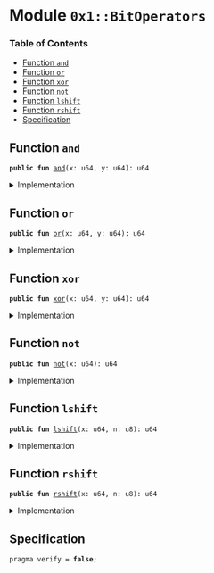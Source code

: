 
<a name="0x1_BitOperators"></a>

# Module `0x1::BitOperators`

### Table of Contents

-  [Function `and`](#0x1_BitOperators_and)
-  [Function `or`](#0x1_BitOperators_or)
-  [Function `xor`](#0x1_BitOperators_xor)
-  [Function `not`](#0x1_BitOperators_not)
-  [Function `lshift`](#0x1_BitOperators_lshift)
-  [Function `rshift`](#0x1_BitOperators_rshift)
-  [Specification](#0x1_BitOperators_Specification)



<a name="0x1_BitOperators_and"></a>

## Function `and`



<pre><code><b>public</b> <b>fun</b> <a href="#0x1_BitOperators_and">and</a>(x: u64, y: u64): u64
</code></pre>



<details>
<summary>Implementation</summary>


<pre><code><b>public</b> <b>fun</b> <a href="#0x1_BitOperators_and">and</a>(x: u64, y: u64): u64 {
    (x & y <b>as</b> u64)
}
</code></pre>



</details>

<a name="0x1_BitOperators_or"></a>

## Function `or`



<pre><code><b>public</b> <b>fun</b> <a href="#0x1_BitOperators_or">or</a>(x: u64, y: u64): u64
</code></pre>



<details>
<summary>Implementation</summary>


<pre><code><b>public</b> <b>fun</b> <a href="#0x1_BitOperators_or">or</a>(x: u64, y: u64): u64 {
    (x | y <b>as</b> u64)
}
</code></pre>



</details>

<a name="0x1_BitOperators_xor"></a>

## Function `xor`



<pre><code><b>public</b> <b>fun</b> <a href="#0x1_BitOperators_xor">xor</a>(x: u64, y: u64): u64
</code></pre>



<details>
<summary>Implementation</summary>


<pre><code><b>public</b> <b>fun</b> <a href="#0x1_BitOperators_xor">xor</a>(x: u64, y: u64): u64 {
    (x ^ y <b>as</b> u64)
}
</code></pre>



</details>

<a name="0x1_BitOperators_not"></a>

## Function `not`



<pre><code><b>public</b> <b>fun</b> <a href="#0x1_BitOperators_not">not</a>(x: u64): u64
</code></pre>



<details>
<summary>Implementation</summary>


<pre><code><b>public</b> <b>fun</b> <a href="#0x1_BitOperators_not">not</a>(x: u64): u64 {
   (x ^ 18446744073709551615u64 <b>as</b> u64)
}
</code></pre>



</details>

<a name="0x1_BitOperators_lshift"></a>

## Function `lshift`



<pre><code><b>public</b> <b>fun</b> <a href="#0x1_BitOperators_lshift">lshift</a>(x: u64, n: u8): u64
</code></pre>



<details>
<summary>Implementation</summary>


<pre><code><b>public</b> <b>fun</b> <a href="#0x1_BitOperators_lshift">lshift</a>(x: u64, n: u8): u64 {
    (x &lt;&lt; n  <b>as</b> u64)
}
</code></pre>



</details>

<a name="0x1_BitOperators_rshift"></a>

## Function `rshift`



<pre><code><b>public</b> <b>fun</b> <a href="#0x1_BitOperators_rshift">rshift</a>(x: u64, n: u8): u64
</code></pre>



<details>
<summary>Implementation</summary>


<pre><code><b>public</b> <b>fun</b> <a href="#0x1_BitOperators_rshift">rshift</a>(x: u64, n: u8): u64 {
    (x &gt;&gt; n  <b>as</b> u64)
}
</code></pre>



</details>

<a name="0x1_BitOperators_Specification"></a>

## Specification



<pre><code>pragma verify = <b>false</b>;
</code></pre>
